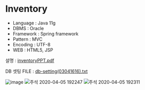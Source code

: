 # Inventory
 - Language : Java 11g
 - DBMS : Oracle
 - Framework : Spring framework
 - Pattern : MVC
 - Encoding : UTF-8
 - WEB : HTML5, JSP
 
설명 :
[inventoryPPT.pdf](https://github.com/jisoo-ho/DjangoBlog/files/4433348/inventoryPPT.pdf)

DB 셋팅 FILE :
[db-setting(03041616).txt](https://github.com/jisoo-ho/Inventory-project/files/4442553/db-setting.03041616.txt)

![image](https://user-images.githubusercontent.com/61733408/78472324-ca2ac880-7772-11ea-961e-acf46cc17f31.png)
![주석 2020-04-05 192247](https://user-images.githubusercontent.com/61733408/78472340-dadb3e80-7772-11ea-9657-14b2d743e11c.jpg)
![주석 2020-04-05 192311](https://user-images.githubusercontent.com/61733408/78472345-ec244b00-7772-11ea-80fa-d3397bc56fd6.jpg)
